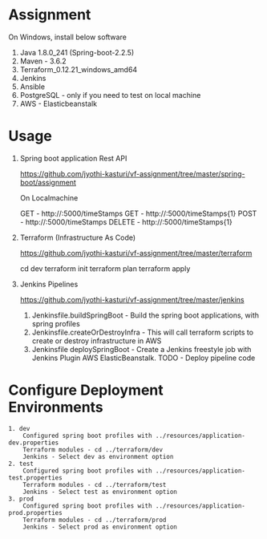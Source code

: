 # Assignment
On Windows, install below software

1. Java 1.8.0_241 (Spring-boot-2.2.5)
2. Maven - 3.6.2
3. Terraform_0.12.21_windows_amd64
4. Jenkins
5. Ansible 
6. PostgreSQL - only if you need to test on local machine
7. AWS - Elasticbeanstalk

# Usage

1. Spring boot application Rest API

    https://github.com/jyothi-kasturi/vf-assignment/tree/master/spring-boot/assignment

    On Localmachine

    GET - http://<ip>:5000/timeStamps
    GET - http://<ip>:5000/timeStamps{1}
    POST - http://<ip>:5000/timeStamps
    DELETE - http://<ip>:5000/timeStamps{1}

2. Terraform (Infrastructure As Code) 

    https://github.com/jyothi-kasturi/vf-assignment/tree/master/terraform

    cd dev
    terraform init
    terraform plan
    terraform apply
 
3. Jenkins Pipelines

    https://github.com/jyothi-kasturi/vf-assignment/tree/master/jenkins 

    1. Jenkinsfile.buildSpringBoot - Build the spring boot applications, with spring profiles
    2. Jenkinsfile.createOrDestroyInfra - This will call terraform scripts to create or destroy infrastructure in AWS
    3. Jenkinsfile deploySpringBoot - Create a Jenkins freestyle job with Jenkins Plugin AWS ElasticBeanstalk.
        TODO - Deploy pipeline code

# Configure Deployment Environments 

    1. dev
        Configured spring boot profiles with ../resources/application-dev.properties
        Terraform modules - cd ../terraform/dev 
        Jenkins - Select dev as environment option
    2. test 
        Configured spring boot profiles with ../resources/application-test.properties
        Terraform modules - cd ../terraform/test
        Jenkins - Select test as environment option
    3. prod 
        Configured spring boot profiles with ../resources/application-prod.properties
        Terraform modules - cd ../terraform/prod
        Jenkins - Select prod as environment option

